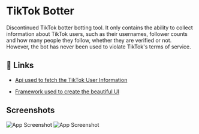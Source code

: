 # TikTok Botter

Discontinued TikTok botter botting tool. It only contains the ability to collect information about TikTok users, such as their usernames, follower counts and how many people they follow, whether they are verified or not. However, the bot has never been used to violate TikTok's terms of service.



## 🔗 Links
- [Api used to fetch the TikTok User Information](https://rapidapi.com/omarmhaimdat/api/tiktok-api6)

- [Framework used to create the beautiful UI](https://github.com/thielj/MetroFramework)


## Screenshots

![App Screenshot](https://media.discordapp.net/attachments/957082880717230181/1157437224149860373/image.png?ex=65189aea&is=6517496a&hm=fc55143aa09b71e4be17022fab414fb71a5cf1025ced0a86209fc825fb4a0448&=)
![App Screenshot](https://media.discordapp.net/attachments/957082880717230181/1157437286342983761/image.png?ex=65189af9&is=65174979&hm=96003913be9080c83762d0ff0efb9dc72c462e8f4ccd3c9c09be716d2d1e39bf&=)
